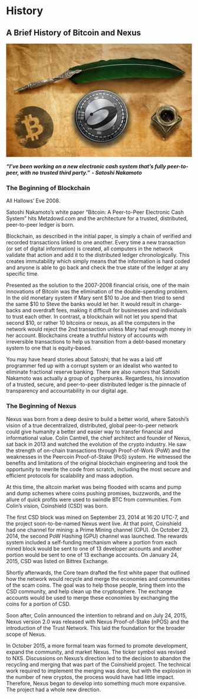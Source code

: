 # History

## A Brief History of Bitcoin and Nexus

![](../../.gitbook/assets/NXS-BTC.png)

_**“I’ve been working on a new electronic cash system that’s fully peer-to-peer, with no trusted third party.”  - Satoshi Nakamoto**_

### The Beginning of Blockchain

All Hallows’ Eve 2008.

Satoshi Nakamoto’s white paper “Bitcoin: A Peer-to-Peer Electronic Cash System” hits Metzdowd.com and the architecture for a trusted, distributed, peer-to-peer ledger is born.

Blockchain, as described in the initial paper, is simply a chain of verified and recorded transactions linked to one another. Every time a new transaction (or set of digital information) is created, all computers in the network validate that action and add it to the distributed ledger chronologically. This creates immutability which simply means that the information is hard coded and anyone is able to go back and check the true state of the ledger at any specific time.

Presented as the solution to the 2007-2008 financial crisis, one of the main innovations of Bitcoin was the elimination of the double-spending problem. In the old monetary system if Mary sent $10 to Joe and then tried to send the same $10 to Steve the banks would let her. It would result in charge-backs and overdraft fees, making it difficult for businesses and individuals to trust each other. In contrast, a blockchain will not let you spend that second $10, or rather 10 bitcoins or nexus, as all the computers in the network would reject the 2nd transaction unless Mary had enough money in her account. Blockchains create a truthful history of accounts with irreversible transactions to help us transition from a debt-based monetary system to one that is equity-based.

You may have heard stories about Satoshi; that he was a laid off programmer fed up with a corrupt system or an idealist who wanted to eliminate fractional reserve banking. There are also rumors that Satoshi Nakamoto was actually a group of cypherpunks. Regardless, his innovation of a trusted, secure, and peer-to-peer distributed ledger is the pinnacle of transparency and accountability in our digital age.

### The Beginning of Nexus

Nexus was born from a deep desire to build a better world, where Satoshi’s vision of a true decentralized, distributed, global peer-to-peer network could give humanity a better and easier way to transfer financial and informational value. Colin Cantrell, the chief architect and founder of Nexus, sat back in 2013 and watched the evolution of the crypto industry. He saw the strength of on-chain transactions through Proof-of-Work (PoW) and the weaknesses in the Peercoin Proof-of-Stake (PoS) system. He witnessed the benefits and limitations of the original blockchain engineering and took the opportunity to rewrite the code from scratch, including the most secure and efficient protocols for scalability and mass adoption.

At this time, the altcoin market was being flooded with scams and pump and dump schemes where coins pushing promises, buzzwords, and the allure of quick profits were used to swindle BTC from communities. Fom Colin’s vision, Coinshield (CSD) was born.

The first CSD block was mined on September 23, 2014 at 16:20 UTC-7, and the project soon-to-be-named Nexus went live. At that point, Coinshield had one channel for mining: a Prime Mining channel (CPU). On October 23, 2014, the second PoW Hashing (GPU) channel was launched. The rewards system included a self-funding mechanism where a portion from each mined block would be sent to one of 13 developer accounts and another portion would be sent to one of 13 exchange accounts. On January 24, 2015, CSD was listed on Bittrex Exchange.

Shortly afterwards, the Core team drafted the first white paper that outlined how the network would recycle and merge the economies and communities of the scam coins. The goal was to help those people, bring them into the CSD community, and help clean up the cryptosphere. The exchange accounts would be used to merge these economies by exchanging the coins for a portion of CSD.

Soon after, Colin announced the intention to rebrand and on July 24, 2015, Nexus version 2.0 was released with Nexus Proof-of-Stake (nPOS) and the introduction of the Trust Network. This laid the foundation for the broader scope of Nexus.

In October 2015, a more formal team was formed to promote development, expand the community, and market Nexus. The ticker symbol was revised to NXS. Discussions on Nexus’s direction led to the decision to abandon the recycling and merging that was part of the Coinshield project. The technical work required to implement the merging was done, but with the explosion in the number of new cryptos, the process would have had little impact. Therefore, Nexus began to develop into something much more expansive. The project had a whole new direction.
